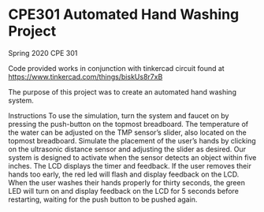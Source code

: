 # CPE301 Automated Hand Washing Project
Spring 2020 CPE 301 

Code provided works in conjunction with tinkercad circuit found at
https://www.tinkercad.com/things/biskUs8r7xB

The purpose of this project was to create an automated hand washing system.

Instructions
To use the simulation, turn the system and faucet on by pressing the push-button on the topmost breadboard. The temperature of the water can be adjusted on the TMP sensor’s slider, also located on the topmost breadboard. Simulate the placement of the user’s hands by clicking on the ultrasonic distance sensor and adjusting the slider as desired. Our system is designed to activate when the sensor detects an object within five inches. The LCD displays the timer and feedback. If the user removes their hands too early, the red led will flash and display feedback on the LCD. When the user washes their hands properly for thirty seconds, the green LED will turn on and display feedback on the LCD for 5 seconds before restarting, waiting for the push button to be pushed again.
